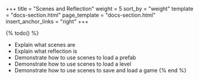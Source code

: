 +++
title = "Scenes and Reflection"
weight = 5
sort_by = "weight"
template = "docs-section.html"
page_template = "docs-section.html"
insert_anchor_links = "right"
+++

{% todo() %}
* Explain what scenes are
* Explain what reflection is
* Demonstrate how to use scenes to load a prefab
* Demonstrate how to use scenes to load a level
* Demonstrate how to use scenes to save and load a game
{% end %}
